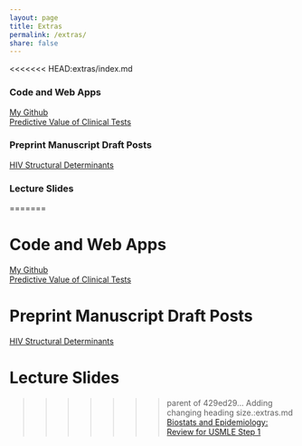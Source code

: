 ```yaml
---
layout: page
title: Extras
permalink: /extras/
share: false
---
```


<<<<<<< HEAD:extras/index.md
### Code and Web Apps
[My Github](https://github.com/ausmeyer)  
[Predictive Value of Clinical Tests](https://ausmeyer.shinyapps.io/predictive_value_shiny/)

### Preprint Manuscript Draft Posts
[HIV Structural Determinants](http://meyerlab.org/hiv_structural_determinants-paper-now/)  

### Lecture Slides
=======
# Code and Web Apps
[My Github](https://github.com/ausmeyer)  
[Predictive Value of Clinical Tests](https://ausmeyer.shinyapps.io/predictive_value_shiny/)

# Preprint Manuscript Draft Posts
[HIV Structural Determinants](http://meyerlab.org/hiv_structural_determinants-paper-now/)  

# Lecture Slides
>>>>>>> parent of 429ed29... Adding changing heading size.:extras.md
[Biostats and Epidemiology: Review for USMLE Step 1](http://meyerlab.org/intro-biostats-epi/)  












































